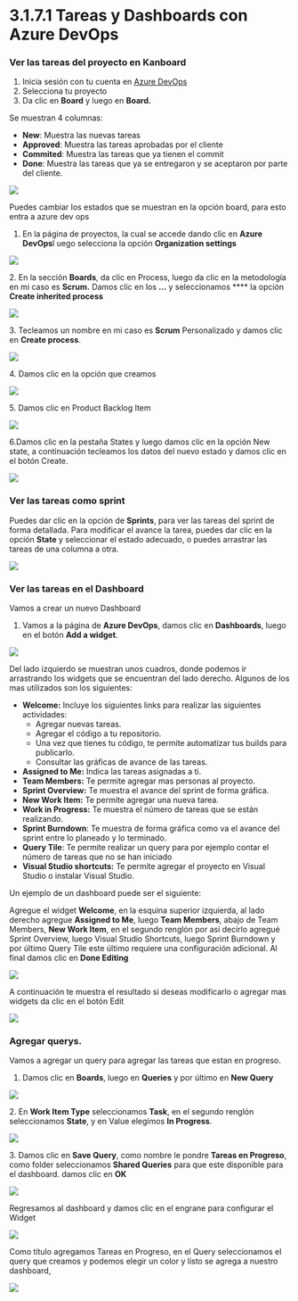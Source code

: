 # 3.1.7.1 Tareas y Dashboards con Azure DevOps

### Ver las tareas del proyecto en Kanboard

1. Inicia sesión con tu cuenta en [Azure DevOps](https://visualstudio.microsoft.com/vso)
2. Selecciona tu proyecto
3. Da clic en **Board** y luego en **Board.**

Se muestran 4 columnas:

* **New**: Muestra las nuevas tareas
* **Approved**: Muestra las tareas aprobadas por el cliente
* **Commited**: Muestra las tareas que ya tienen el commit
* **Done**: Muestra las tareas que ya se entregaron y se aceptaron por parte del cliente.

![](<../../../.gitbook/assets/image (158).png>)

Puedes cambiar los estados que se muestran en la opción board, para esto entra a azure dev ops

1. En la página de proyectos, la cual se accede dando clic en **Azure DevOps**l uego selecciona la opción **Organization settings**

![](<../../../.gitbook/assets/image (160).png>)

2\. En la sección **Boards**, da clic en Process, luego da clic en la metodología en mi caso es **Scrum.** Damos clic en los **...** y seleccionamos **** la opción **Create inherited process**

![](<../../../.gitbook/assets/image (164).png>)

3\. Tecleamos un nombre en mi caso es **Scrum** Personalizado y damos clic en **Create process**.

![](<../../../.gitbook/assets/image (165).png>)

4\. Damos clic en la opción que creamos

![](<../../../.gitbook/assets/image (166).png>)

5\. Damos clic en Product Backlog Item

![](<../../../.gitbook/assets/image (167).png>)

6.Damos clic en la pestaña States y luego damos clic en la opción New state, a continuación tecleamos los datos del nuevo estado y damos clic en el botón Create.

![](<../../../.gitbook/assets/image (168).png>)

### Ver las tareas  como sprint

Puedes dar clic en la opción de **Sprints**, para ver las tareas del sprint de forma detallada. Para modificar el avance la tarea, puedes dar clic en la opción **State** y seleccionar el estado adecuado, o puedes arrastrar las tareas de una columna a otra.

![](<../../../.gitbook/assets/image (159).png>)

### Ver las tareas en el Dashboard

Vamos a crear un nuevo Dashboard

1. Vamos a la página de **Azure DevOps**, damos clic en **Dashboards**, luego en el botón **Add a widget**.

![](<../../../.gitbook/assets/image (169).png>)

Del lado izquierdo se muestran unos cuadros, donde podemos ir arrastrando los widgets que se encuentran del lado derecho. Algunos de los mas utilizados son los siguientes:

* **Welcome:** Incluye los siguientes links para realizar las siguientes actividades:
  * &#x20;Agregar nuevas tareas.
  * Agregar el código a tu repositorio.
  * Una vez que tienes tu código, te permite automatizar tus builds para publicarlo.
  * Consultar las gráficas de avance de las tareas.
* **Assigned to Me:** Indica las tareas asignadas a ti.
* **Team Members:** Te permite agregar mas personas al proyecto.
* **Sprint Overview:** Te muestra el avance del sprint de forma gráfica.
* **New Work Item:** Te permite agregar una nueva tarea.
* **Work in Progress:** Te muestra el número de tareas que se están realizando.
* **Sprint Burndown**: Te muestra de forma gráfica como va el avance del sprint entre lo planeado y lo terminado.
* **Query Tile**: Te permite realizar un query para por ejemplo contar el número de tareas que no se han iniciado
* **Visual Studio shortcuts:** Te permite agregar el proyecto en Visual Studio o instalar Visual Studio.

Un ejemplo de un dashboard puede ser el siguiente:

Agregue el widget **Welcome**, en la esquina superior izquierda, al lado derecho agregue **Assigned to Me**, luego **Team Members**, abajo de Team Members, **New Work Item**, en el segundo renglón por asi decirlo agregué Sprint Overview, luego Visual Studio Shortcuts, luego Sprint Burndown y por último Query Tile este último requiere una configuración adicional. Al final damos clic en **Done Editing**

![](<../../../.gitbook/assets/image (172).png>)

A continuación te muestra el resultado si deseas modificarlo o agregar mas widgets da clic en el botón Edit

![](<../../../.gitbook/assets/image (174).png>)

### Agregar querys.

Vamos a agregar un query para agregar las tareas que estan en progreso.

1. Damos clic en **Boards**, luego en **Queries** y por último en **New Query**

![](<../../../.gitbook/assets/image (175).png>)

2\. En **Work Item Type** seleccionamos **Task**, en el segundo renglón seleccionamos **State**, y en Value elegimos **In Progress**.

![](<../../../.gitbook/assets/image (176).png>)

3\. Damos clic en **Save Query**, como nombre le pondre **Tareas en Progreso**, como folder seleccionamos **Shared Queries** para que este disponible para el dashboard. damos clic en **OK**

![](<../../../.gitbook/assets/image (178).png>)

Regresamos al dashboard y damos clic en el engrane para configurar el Widget

![](<../../../.gitbook/assets/image (180).png>)

Como título agregamos Tareas en Progreso, en el Query seleccionamos el query que creamos y podemos elegir un color y listo se agrega a nuestro dashboard,

![](<../../../.gitbook/assets/image (179).png>)



